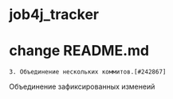 # job4j_tracker
# change README.md

	3. Объединение нескольких коммитов.[#242867]
Объединение зафиксированных изменеий
